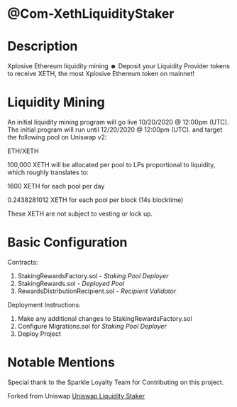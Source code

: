 # @Com-XethLiquidityStaker

# Description
Xplosive Ethereum liquidity mining ☻
Deposit your Liquidity Provider tokens to receive XETH, the most Xplosive Ethereum token on mainnet!

# Liquidity Mining

An initial liquidity mining program will go live 10/20/2020 @ 12:00pm (UTC). The initial program will run until 12/20/2020 @ 12:00pm (UTC). and target the following pool on Uniswap v2:

ETH/XETH

100,000 XETH will be allocated per pool to LPs proportional to liquidity, which roughly translates to:

1600 XETH for each pool per day

0.2438281012 XETH for each pool per block (14s blocktime)

These XETH are not subject to vesting or lock up.

# Basic Configuration
Contracts:
1. StakingRewardsFactory.sol - *Staking Pool Deployer*
2. StakingRewards.sol - *Deployed Pool* 
3. RewardsDistributionRecipient.sol - *Recipient Validator* 

Deployment Instructions: 
1. Make any additional changes to StakingRewardsFactory.sol
2. Configure Migrations.sol for *Staking Pool Deployer*
3. Deploy Project

# Notable Mentions
Special thank to the Sparkle Loyalty Team for Contributing on this project.  

Forked from Uniswap 
[Uniswap Liquidity Staker](https://github.com/Uniswap/liquidity-staker)

